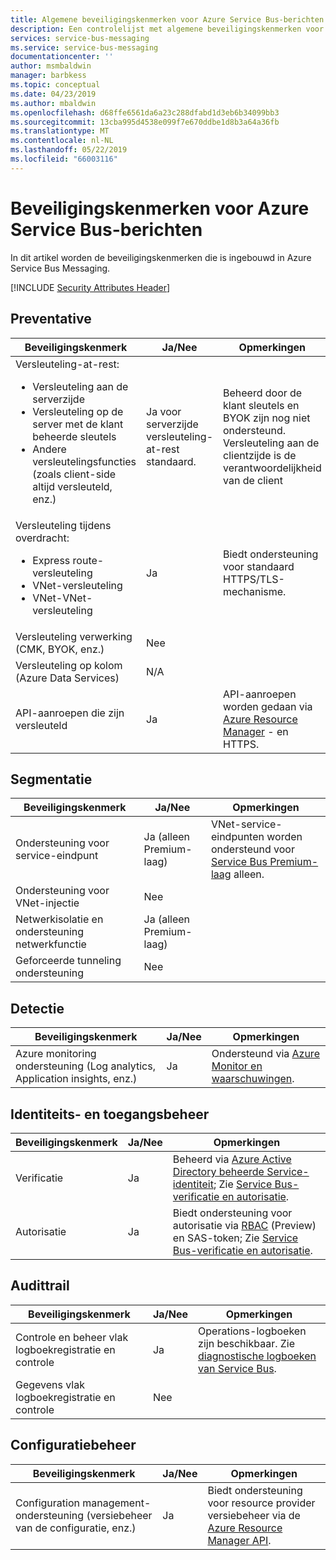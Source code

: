 ```yaml
---
title: Algemene beveiligingskenmerken voor Azure Service Bus-berichten
description: Een controlelijst met algemene beveiligingskenmerken voor het evalueren van Azure Service Bus-berichten
services: service-bus-messaging
ms.service: service-bus-messaging
documentationcenter: ''
author: msmbaldwin
manager: barbkess
ms.topic: conceptual
ms.date: 04/23/2019
ms.author: mbaldwin
ms.openlocfilehash: d68ffe6561da6a23c288dfabd1d3eb6b34099bb3
ms.sourcegitcommit: 13cba995d4538e099f7e670ddbe1d8b3a64a36fb
ms.translationtype: MT
ms.contentlocale: nl-NL
ms.lasthandoff: 05/22/2019
ms.locfileid: "66003116"
---
```

# <a name="security-attributes-for-azure-service-bus-messaging"></a>Beveiligingskenmerken voor Azure Service Bus-berichten

In dit artikel worden de beveiligingskenmerken die is ingebouwd in Azure Service Bus Messaging.

[!INCLUDE [Security Attributes Header](../../includes/security-attributes-header.md)]

## <a name="preventative"></a>Preventative

| Beveiligingskenmerk | Ja/Nee | Opmerkingen |
|---|---|--|
| Versleuteling-at-rest:<ul><li>Versleuteling aan de serverzijde</li><li>Versleuteling op de server met de klant beheerde sleutels</li><li>Andere versleutelingsfuncties (zoals client-side altijd versleuteld, enz.)</ul>|  Ja voor serverzijde versleuteling-at-rest standaard. | Beheerd door de klant sleutels en BYOK zijn nog niet ondersteund. Versleuteling aan de clientzijde is de verantwoordelijkheid van de client |
| Versleuteling tijdens overdracht:<ul><li>Express route-versleuteling</li><li>VNet-versleuteling</li><li>VNet-VNet-versleuteling</ul>| Ja | Biedt ondersteuning voor standaard HTTPS/TLS-mechanisme. |
| Versleuteling verwerking (CMK, BYOK, enz.)| Nee |   |
| Versleuteling op kolom (Azure Data Services)| N/A | |
| API-aanroepen die zijn versleuteld| Ja | API-aanroepen worden gedaan via [Azure Resource Manager](../azure-resource-manager/index.yml) - en HTTPS. |

## <a name="network-segmentation"></a>Segmentatie

| Beveiligingskenmerk | Ja/Nee | Opmerkingen |
|---|---|--|
| Ondersteuning voor service-eindpunt| Ja (alleen Premium-laag) | VNet-service-eindpunten worden ondersteund voor [Service Bus Premium-laag](service-bus-premium-messaging.md) alleen. |
| Ondersteuning voor VNet-injectie| Nee | |
| Netwerkisolatie en ondersteuning netwerkfunctie| Ja (alleen Premium-laag) |  |
| Geforceerde tunneling ondersteuning| Nee |  |

## <a name="detection"></a>Detectie

| Beveiligingskenmerk | Ja/Nee | Opmerkingen|
|---|---|--|
| Azure monitoring ondersteuning (Log analytics, Application insights, enz.)| Ja | Ondersteund via [Azure Monitor en waarschuwingen](service-bus-metrics-azure-monitor.md). |

## <a name="identity-and-access-management"></a>Identiteits- en toegangsbeheer

| Beveiligingskenmerk | Ja/Nee | Opmerkingen|
|---|---|--|
| Verificatie| Ja | Beheerd via [Azure Active Directory beheerde Service-identiteit](service-bus-managed-service-identity.md); Zie [Service Bus-verificatie en autorisatie](service-bus-authentication-and-authorization.md).|
| Autorisatie| Ja | Biedt ondersteuning voor autorisatie via [RBAC](service-bus-role-based-access-control.md) (Preview) en SAS-token; Zie [Service Bus-verificatie en autorisatie](service-bus-authentication-and-authorization.md). |



## <a name="audit-trail"></a>Audittrail

| Beveiligingskenmerk | Ja/Nee | Opmerkingen|
|---|---|--|
| Controle en beheer vlak logboekregistratie en controle| Ja | Operations-logboeken zijn beschikbaar. Zie [diagnostische logboeken van Service Bus](service-bus-diagnostic-logs.md).  |
| Gegevens vlak logboekregistratie en controle| Nee |  |

## <a name="configuration-management"></a>Configuratiebeheer

| Beveiligingskenmerk | Ja/Nee | Opmerkingen|
|---|---|--|
| Configuration management-ondersteuning (versiebeheer van de configuratie, enz.)| Ja | Biedt ondersteuning voor resource provider versiebeheer via de [Azure Resource Manager API](/rest/api/resources/).|
